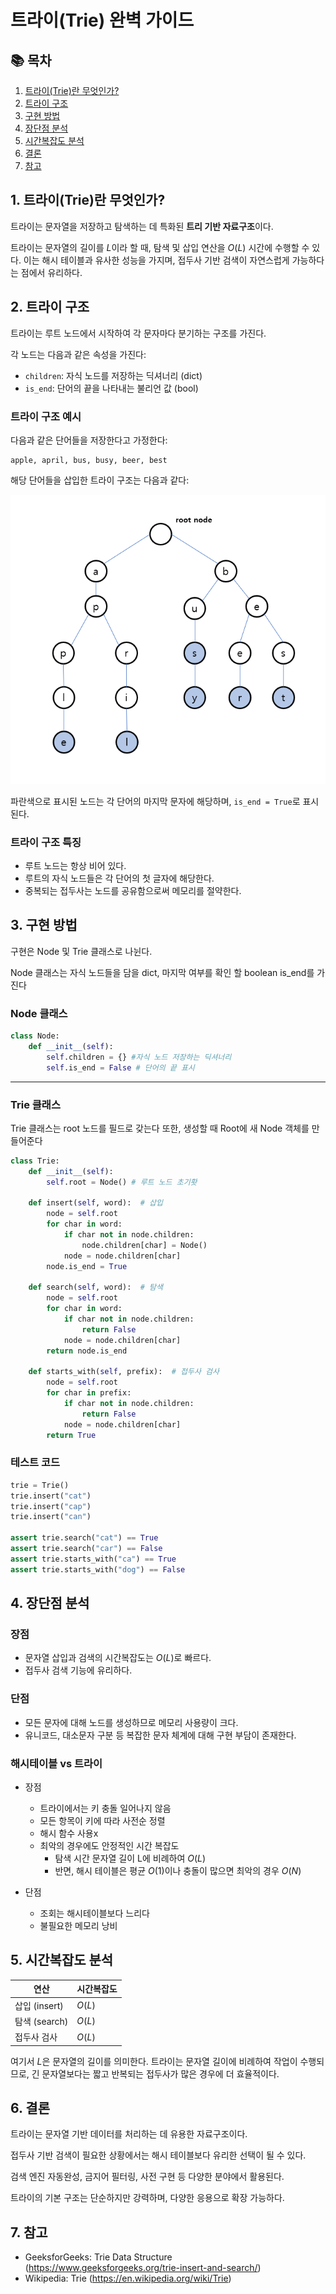 # 트라이(Trie) 완벽 가이드

## 📚 목차

1. [트라이(Trie)란 무엇인가?](#1-트라이trie란-무엇인가)
2. [트라이 구조](#2-트라이-구조)
3. [구현 방법](#3-구현-방법)
4. [장단점 분석](#4-장단점-분석)
5. [시간복잡도 분석](#5-시간복잡도-분석)
6. [결론](#6-결론)
7. [참고](#7-참고)


## 1. 트라이(Trie)란 무엇인가?

트라이는 문자열을 저장하고 탐색하는 데 특화된 **트리 기반 자료구조**이다.

트라이는 문자열의 길이를 $L$이라 할 때, 탐색 및 삽입 연산을 $O(L)$ 시간에 수행할 수 있다.
이는 해시 테이블과 유사한 성능을 가지며, 접두사 기반 검색이 자연스럽게 가능하다는 점에서 유리하다.

## 2. 트라이 구조

트라이는 루트 노드에서 시작하여 각 문자마다 분기하는 구조를 가진다.

각 노드는 다음과 같은 속성을 가진다:

* `children`: 자식 노드를 저장하는 딕셔너리 (dict)
* `is_end`: 단어의 끝을 나타내는 불리언 값 (bool)

### 트라이 구조 예시

다음과 같은 단어들을 저장한다고 가정한다:

```
apple, april, bus, busy, beer, best
```

해당 단어들을 삽입한 트라이 구조는 다음과 같다:

![trie\_example](/docs/assets/ch15_trie/trie_example.png)

파란색으로 표시된 노드는 각 단어의 마지막 문자에 해당하며, `is_end = True`로 표시된다.

### 트라이 구조 특징

* 루트 노드는 항상 비어 있다.
* 루트의 자식 노드들은 각 단어의 첫 글자에 해당한다.
* 중복되는 접두사는 노드를 공유함으로써 메모리를 절약한다.

## 3. 구현 방법
구현은 Node 및 Trie 클래스로 나뉜다.

Node 클래스는 자식 노드들을 담을 dict, 마지막 여부를 확인 할 boolean is_end를 가진다

### Node 클래스

```python
class Node:
    def __init__(self):
        self.children = {} #자식 노드 저장하는 딕셔너리
        self.is_end = False # 단어의 끝 표시
```

---

### Trie 클래스
Trie 클래스는 root 노드를 필드로 갖는다
또한, 생성할 때 Root에 새 Node 객체를 만들어준다

```python
class Trie:
    def __init__(self):
        self.root = Node() # 루트 노드 초기홧

    def insert(self, word):  # 삽입 
        node = self.root
        for char in word:
            if char not in node.children:
                node.children[char] = Node()
            node = node.children[char]
        node.is_end = True

    def search(self, word):  # 탐색 
        node = self.root
        for char in word:
            if char not in node.children:
                return False
            node = node.children[char]
        return node.is_end

    def starts_with(self, prefix):  # 접두사 검사 
        node = self.root
        for char in prefix:
            if char not in node.children:
                return False
            node = node.children[char]
        return True

```

### 테스트 코드

```python
trie = Trie()
trie.insert("cat")
trie.insert("cap")
trie.insert("can")

assert trie.search("cat") == True
assert trie.search("car") == False
assert trie.starts_with("ca") == True
assert trie.starts_with("dog") == False
```

## 4. 장단점 분석

### 장점

* 문자열 삽입과 검색의 시간복잡도는 $O(L)$로 빠르다.
* 접두사 검색 기능에 유리하다.

### 단점

* 모든 문자에 대해 노드를 생성하므로 메모리 사용량이 크다.
* 유니코드, 대소문자 구분 등 복잡한 문자 체계에 대해 구현 부담이 존재한다.

### 해시테이블 vs 트라이
- 장점
    - 트라이에서는 키 충돌 일어나지 않음
    - 모든 항목이 키에 따라 사전순 정렬
    - 해시 함수 사용x
    - 최악의 경우에도 안정적인 시간 복잡도
        - 탐색 시간 문자열 길이 L에 비례하여 $O(L)$
        - 반면, 해시 테이블은 평균 $O(1)$이나 충돌이 많으면 최악의 경우 $O(N)$

- 단점
    - 조회는 해시테이블보다 느리다
    - 불필요한 메모리 낭비
## 5. 시간복잡도 분석

| 연산          | 시간복잡도  |
| ----------- | ------ |
| 삽입 (insert) | $O(L)$ |
| 탐색 (search) | $O(L)$ |
| 접두사 검사      | $O(L)$ |

여기서 $L$은 문자열의 길이를 의미한다. 트라이는 문자열 길이에 비례하여 작업이 수행되므로, 긴 문자열보다는 짧고 반복되는 접두사가 많은 경우에 더 효율적이다.

## 6. 결론

트라이는 문자열 기반 데이터를 처리하는 데 유용한 자료구조이다.

접두사 기반 검색이 필요한 상황에서는 해시 테이블보다 유리한 선택이 될 수 있다.

검색 엔진 자동완성, 금지어 필터링, 사전 구현 등 다양한 분야에서 활용된다.

트라이의 기본 구조는 단순하지만 강력하며, 다양한 응용으로 확장 가능하다.

## 7. 참고
- GeeksforGeeks: Trie Data Structure (https://www.geeksforgeeks.org/trie-insert-and-search/)
- Wikipedia: Trie (https://en.wikipedia.org/wiki/Trie)